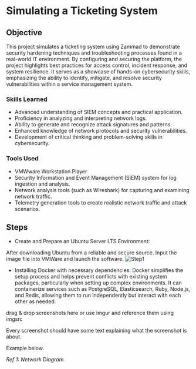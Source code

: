 # Simulating a Ticketing System 

## Objective

This project simulates a ticketing system using Zammad to demonstrate security hardening techniques and troubleshooting processes found in a real-world IT environment. By configuring and securing the platform, the project highlights best practices for access control, incident response, and system resilience. It serves as a showcase of hands-on cybersecurity skills, emphasizing the ability to identify, mitigate, and resolve security vulnerabilities within a service management system.

### Skills Learned

- Advanced understanding of SIEM concepts and practical application.
- Proficiency in analyzing and interpreting network logs.
- Ability to generate and recognize attack signatures and patterns.
- Enhanced knowledge of network protocols and security vulnerabilities.
- Development of critical thinking and problem-solving skills in cybersecurity.

### Tools Used
- VMWware Workstation Player
- Security Information and Event Management (SIEM) system for log ingestion and analysis.
- Network analysis tools (such as Wireshark) for capturing and examining network traffic.
- Telemetry generation tools to create realistic network traffic and attack scenarios.

## Steps
- Create and Prepare an Ubuntu Server LTS Environment:

After downloading Ubuntu from a reliable and secure source. Input the image file into VMWare and launch the software.
![Step1](https://github.com/user-attachments/assets/091309a9-53cf-4ce2-9025-99f762bf7444)

- Installing Docker with necessary dependencies:
 Docker simplifies the setup process and helps prevent conflicts with existing system packages, particularly when setting up complex environments. It can containerize services such as PostgreSQL, Elasticsearch, Ruby, Node.js, and Redis, allowing them to run independently but interact with each other as needed.



drag & drop screenshots here or use imgur and reference them using imgsrc

Every screenshot should have some text explaining what the screenshot is about.

Example below.

*Ref 1: Network Diagram*
